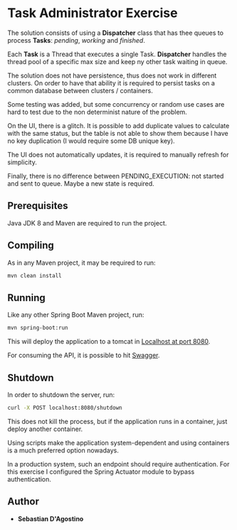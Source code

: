 # Task Administrator Exercise

The solution consists of using a **Dispatcher** class that has thee queues to process **Tasks**: *pending*, *working* and *finished*.

Each **Task** is a Thread that executes a single Task. **Dispatcher** handles the thread pool of a specific max size and keep ny other task waiting in queue.

The solution does not have persistence, thus does not work in different clusters. On order to have that ability it is required to persist tasks on a common database between clusters / containers. 

Some testing was added, but some concurrency or random use cases are hard to test due to the non determinist nature of the problem.

On the UI, there is a glitch. It is possible to add duplicate values to calculate with the same status, but the table is not able to show them because I have no key duplication (I would require some DB unique key).

The UI does not automatically updates, it is required to manually refresh for simplicity.

Finally, there is no difference between PENDING_EXECUTION: not started and sent to queue. Maybe a new state is required.

## Prerequisites

Java JDK 8 and Maven are required to run the project.

## Compiling

As in any Maven project, it may be required to run:

```bash
mvn clean install
```

## Running

Like any other Spring Boot Maven project, run:

```bash
mvn spring-boot:run
```

This will deploy the application to a tomcat in [Localhost at port 8080](http://localhost:8080).

For consuming the API, it is possible to hit [Swagger](http://localhost:8080/swagger).

## Shutdown

In order to shutdown the server, run:

```bash
curl -X POST localhost:8080/shutdown
```

This does not kill the process, but if the application runs in a container, just deploy another container.

Using scripts make the application system-dependent and using containers is a much preferred option nowadays.

In a production system, such an endpoint should require authentication. For this exercise I configured the Spring Actuator module to bypass authentication. 

## Author

* **Sebastian D'Agostino**
